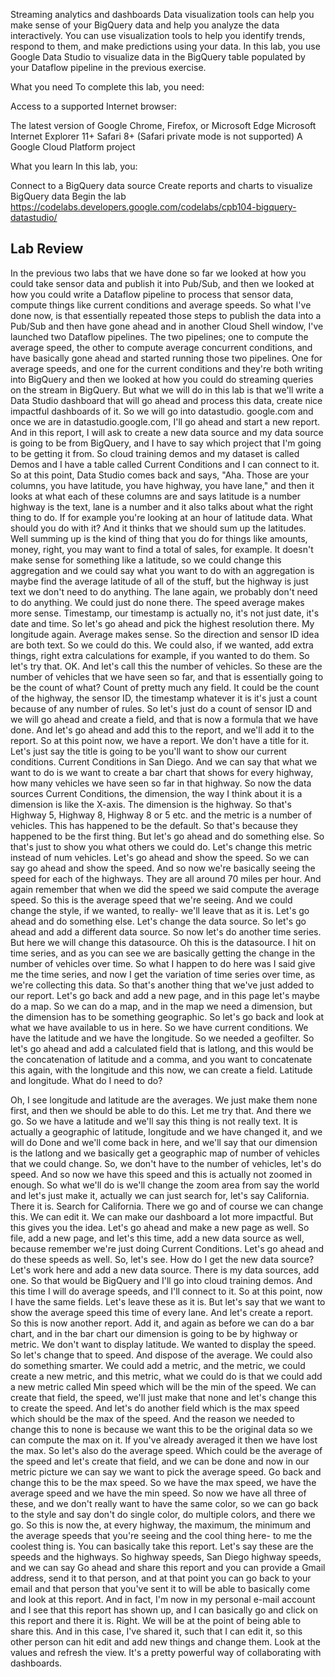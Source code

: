 Streaming analytics and dashboards
Data visualization tools can help you make sense of your BigQuery data and help you analyze the data interactively. You can use visualization tools to help you identify trends, respond to them, and make predictions using your data. In this lab, you use Google Data Studio to visualize data in the BigQuery table populated by your Dataflow pipeline in the previous exercise.

What you need
To complete this lab, you need:

Access to a supported Internet browser:

The latest version of Google Chrome, Firefox, or Microsoft Edge
Microsoft Internet Explorer 11+
Safari 8+ (Safari private mode is not supported)
A Google Cloud Platform project

What you learn
In this lab, you:

Connect to a BigQuery data source
Create reports and charts to visualize BigQuery data
Begin the lab
https://codelabs.developers.google.com/codelabs/cpb104-bigquery-datastudio/

## Lab Review
In the previous two labs that we have done so far we looked at how you could take sensor data and publish it into Pub/Sub, and then we looked at how you could write a Dataflow pipeline to process that sensor data, compute things like current conditions and average speeds. So what I've done now, is that essentially repeated those steps to publish the data into a Pub/Sub and then have gone ahead and in another Cloud Shell window, I've launched two Dataflow pipelines. The two pipelines; one to compute the average speed, the other to compute average concurrent conditions, and have basically gone ahead and started running those two pipelines. One for average speeds, and one for the current conditions and they're both writing into BigQuery and then we looked at how you could do streaming queries on the stream in BigQuery. But what we will do in this lab is that we'll write a Data Studio dashboard that will go ahead and process this data, create nice impactful dashboards of it. So we will go into datastudio. google.com and once we are in datastudio.google.com, I'll go ahead and start a new report. And in this report, I will ask to create a new data source and my data source is going to be from BigQuery, and I have to say which project that I'm going to be getting it from. So cloud training demos and my dataset is called Demos and I have a table called Current Conditions and I can connect to it. So at this point, Data Studio comes back and says, "Aha. Those are your columns, you have latitude, you have highway, you have lane," and then it looks at what each of these columns are and says latitude is a number highway is the text, lane is a number and it also talks about what the right thing to do. If for example you're looking at an hour of latitude data. What should you do with it? And it thinks that we should sum up the latitudes. Well summing up is the kind of thing that you do for things like amounts, money, right, you may want to find a total of sales, for example. It doesn't make sense for something like a latitude, so we could change this aggregation and we could say what you want to do with an aggregation is maybe find the average latitude of all of the stuff, but the highway is just text we don't need to do anything. The lane again, we probably don't need to do anything. We could just do none there. The speed average makes more sense. Timestamp, our timestamp is actually no, it's not just date, it's date and time. So let's go ahead and pick the highest resolution there. My longitude again. Average makes sense. So the direction and sensor ID idea are both text. So we could do this. We could also, if we wanted, add extra things, right extra calculations for example, if you wanted to do them. So let's try that. OK. And let's call this the number of vehicles. So these are the number of vehicles that we have seen so far, and that is essentially going to be the count of what? Count of pretty much any field. It could be the count of the highway, the sensor ID, the timestamp whatever it is it's just a count because of any number of rules. So let's just do a count of sensor ID and we will go ahead and create a field, and that is now a formula that we have done. And let's go ahead and add this to the report, and we'll add it to the report. So at this point now, we have a report. We don't have a title for it. Let's just say the title is going to be you'll want to show our current conditions. Current Conditions in San Diego. And we can say that what we want to do is we want to create a bar chart that shows for every highway, how many vehicles we have seen so far in that highway. So now the data sources Current Conditions, the dimension, the way I think about it is a dimension is like the X-axis. The dimension is the highway. So that's Highway 5, Highway 8, Highway 8 or 5 etc. and the metric is a number of vehicles. This has happened to be the default. So that's because they happened to be the first thing. But let's go ahead and do something else. So that's just to show you what others we could do. Let's change this metric instead of num vehicles. Let's go ahead and show the speed. So we can say go ahead and show the speed. And so now we're basically seeing the speed for each of the highways. They are all around 70 miles per hour. And again remember that when we did the speed we said compute the average speed. So this is the average speed that we're seeing. And we could change the style, if we wanted, to really- we'll leave that as it is. Let's go ahead and do something else. Let's change the data source. So let's go ahead and add a different data source. So now let's do another time series. But here we will change this datasource. Oh this is the datasource. I hit on time series, and as you can see we are basically getting the change in the number of vehicles over time. So what I happen to do here was I said give me the time series, and now I get the variation of time series over time, as we're collecting this data. So that's another thing that we've just added to our report. Let's go back and add a new page, and in this page let's maybe do a map. So we can do a map, and in the map we need a dimension, but the dimension has to be something geographic. So let's go back and look at what we have available to us in here. So we have current conditions. We have the latitude and we have the longitude. So we needed a geofilter. So let's go ahead and add a calculated field that is latlong, and this would be the concatenation of latitude and a comma, and you want to concatenate this again, with the longitude and this now, we can create a field. Latitude and longitude. What do I need to do?

Oh, I see longitude and latitude are the averages. We just make them none first, and then we should be able to do this. Let me try that. And there we go. So we have a latitude and we'll say this thing is not really text. It is actually a geographic of latitude, longitude and we have changed it, and we will do Done and we'll come back in here, and we'll say that our dimension is the latlong and we basically get a geographic map of number of vehicles that we could change. So, we don't have to the number of vehicles, let's do speed. And so now we have this speed and this is actually not zoomed in enough. So what we'll do is we'll change the zoom area from say the world and let's just make it, actually we can just search for, let's say California. There it is. Search for California. There we go and of course we can change this. We can edit it. We can make our dashboard a lot more impactful. But this gives you the idea. Let's go ahead and make a new page as well. So file, add a new page, and let's this time, add a new data source as well, because remember we're just doing Current Conditions. Let's go ahead and do these speeds as well. So, let's see. How do I get the new data source? Let's work here and add a new data source. There is my data sources, add one. So that would be BigQuery and I'll go into cloud training demos. And this time I will do average speeds, and I'll connect to it. So at this point, now I have the same fields. Let's leave these as it is. But let's say that we want to show the average speed this time of every lane. And let's create a report. So this is now another report. Add it, and again as before we can do a bar chart, and in the bar chart our dimension is going to be by highway or metric. We don't want to display latitude. We wanted to display the speed. So let's change that to speed. And dispose of the average. We could also do something smarter. We could add a metric, and the metric, we could create a new metric, and this metric, what we could do is that we could add a new metric called Min speed which will be the min of the speed. We can create that field, the speed, we'll just make that none and let's change this to create the speed. And let's do another field which is the max speed which should be the max of the speed. And the reason we needed to change this to none is because we want this to be the original data so we can compute the max on it. If you've already averaged it then we have lost the max. So let's also do the average speed. Which could be the average of the speed and let's create that field, and we can be done and now in our metric picture we can say we want to pick the average speed. Go back and change this to be the max speed. So we have the max speed, we have the average speed and we have the min speed. So now we have all three of these, and we don't really want to have the same color, so we can go back to the style and say don't do single color, do multiple colors, and there we go. So this is now the, at every highway, the maximum, the minimum and the average speeds that you're seeing and the cool thing here- to me the coolest thing is. You can basically take this report. Let's say these are the speeds and the highways. So highway speeds, San Diego highway speeds, and we can say Go ahead and share this report and you can provide a Gmail address, send it to that person, and at that point you can go back to your email and that person that you've sent it to will be able to basically come and look at this report. And in fact, I'm now in my personal e-mail account and I see that this report has shown up, and I can basically go and click on this report and there it is. Right. We will be at the point of being able to share this. And in this case, I've shared it, such that I can edit it, so this other person can hit edit and add new things and change them. Look at the values and refresh the view. It's a pretty powerful way of collaborating with dashboards. 
